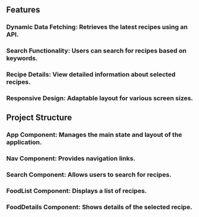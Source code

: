## Features

### Dynamic Data Fetching: Retrieves the latest recipes using an API.
### Search Functionality: Users can search for recipes based on keywords.
### Recipe Details: View detailed information about selected recipes.
### Responsive Design: Adaptable layout for various screen sizes.

## Project Structure

### App Component: Manages the main state and layout of the application.
### Nav Component: Provides navigation links.
### Search Component: Allows users to search for recipes.
### FoodList Component: Displays a list of recipes.
### FoodDetails Component: Shows details of the selected recipe.
